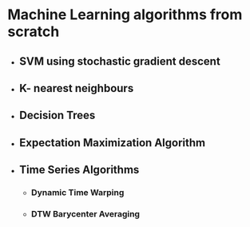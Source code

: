 # Machine Learning algorithms from scratch
- ## SVM using stochastic gradient descent
- ## K- nearest neighbours
- ## Decision Trees
- ## Expectation Maximization Algorithm
- ## Time Series Algorithms
  - ### Dynamic Time Warping
  - ### DTW Barycenter Averaging
